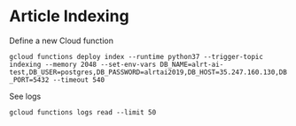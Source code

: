 # Article Indexing

Define a new Cloud function

`gcloud functions deploy index --runtime python37 --trigger-topic indexing --memory 2048 --set-env-vars DB_NAME=alrt-ai-test,DB_USER=postgres,DB_PASSWORD=alrtai2019,DB_HOST=35.247.160.130,DB_PORT=5432 --timeout 540`

See logs

`gcloud functions logs read --limit 50`
